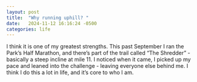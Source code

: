 ```yaml
---
layout: post
title:  "Why running uphill? "
date:   2024-11-12 16:16:24 -0500
categories: life
---
```

I think it is one of my greatest strengths. This past September I ran the Park’s Half Marathon, and there’s part of the trail called “The Shredder” - basically a steep incline at mile 11. I noticed when it came, I picked up my pace and leaned into the challenge - leaving everyone else behind me. I think I do this a lot in life, and it’s core to who I am. 